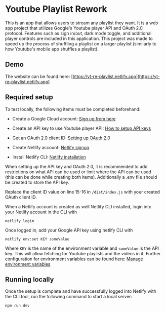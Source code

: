 # Youtube Playlist Rework

This is an app that allows users to stream any playlist they want. It is a web app project that utilizes Google's Youtube player API and OAuth 2.0 protocol. Features such as sign in/out, dark mode toggle, and additional player controls are included in this application. This project was made to speed up the process of shuffling a playlist on a larger playlist (similarly to how Youtube's mobile app shuffles a playlist).

## Demo

The website can be found here: [https://yt-re-playlist.netlify.app](https://yt-re-playlist.netlify.app)

## Required setup

To test locally, the following items must be completed beforehand:

- Create a Google Cloud account: [Sign up from here](https://cloud.google.com/?utm_source=google&utm_medium=cpc&utm_campaign=na-US-all-en-dr-bkws-all-all-trial-e-dr-1605212&utm_content=text-ad-none-any-DEV_c-CRE_665665924735-ADGP_Hybrid+%7C+BKWS+-+MIX+%7C+Txt_Google+Cloud+General-KWID_43700077212109166-kwd-173795742258&utm_term=KW_google+cloud+sign+up-ST_google+cloud+sign+up&gclid=Cj0KCQjwj5mpBhDJARIsAOVjBdrNW62_53Btpkt5A7iaclFu4Mo5H6-FK7RMfgm8LOh4my7TSW45Jk0aArcvEALw_wcB&gclsrc=aw.ds&hl=en)

- Create an API key to use Youtube player API: [How to setup API keys](https://support.google.com/googleapi/answer/6158862?hl=en)

- Get an OAuth 2.0 client ID: [Setting up OAuth 2.0](https://support.google.com/cloud/answer/6158849?hl=en)

- Create Netlify account: [Netlify signup](https://app.netlify.com/signup)

- Install Netlify CLI: [Netlify installation](https://docs.netlify.com/cli/get-started/)

When setting up the API key and OAuth 2.0, it is recommended to add restrictions on what API can be used or limit where the API can be used (this can be done while creating both items). Additionally a .env file should be created to store the API key.

Replace the client ID value on line 15-16 in `/dist/index.js` with your created OAuth client ID.

When a Netlify account is created as well Netlify CLI installed, login into your Netlify account in the CLI with

```
netlify login
```

Once logged in, add your Google API key using netlify CLI with

```
netlify env:set KEY someValue
```

Where `KEY` is the name of the environment variable and `someValue` is the API key. This will allow fetching for Youtube playlists and the videos in it. Further configuration for environment variables can be found here: [Manage environment variables](https://docs.netlify.com/cli/get-started/#manage-environment-variables)

## Running locally

Once the setup is complete and have successfully logged into Netlify with the CLI tool, run the following command to start a local server:

```
npm run dev
```
